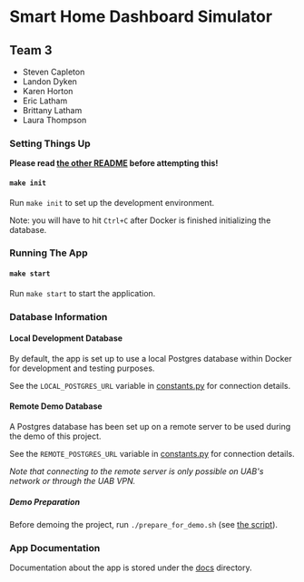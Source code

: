# Smart Home Dashboard Simulator

## Team 3

- Steven Capleton
- Landon Dyken
- Karen Horton
- Eric Latham
- Brittany Latham
- Laura Thompson

### Setting Things Up

**Please read [the other README](../README.md) before attempting this!**

#### `make init`

Run `make init` to set up the development environment.

Note: you will have to hit `Ctrl+C` after Docker is finished initializing the database.

### Running The App

#### `make start`

Run `make start` to start the application.

### Database Information

#### Local Development Database

By default, the app is set up to use a local Postgres database within Docker for development and testing purposes.

See the `LOCAL_POSTGRES_URL` variable in [constants.py](public/constants.py) for connection details.

#### Remote Demo Database

A Postgres database has been set up on a remote server to be used during the demo of this project.

See the `REMOTE_POSTGRES_URL` variable in [constants.py](public/constants.py) for connection details.

_Note that connecting to the remote server is only possible on UAB's network or through the UAB VPN._

##### Demo Preparation

Before demoing the project, run `./prepare_for_demo.sh` (see [the script](prepare_for_demo.sh)).

### App Documentation

Documentation about the app is stored under the [docs](docs) directory.
